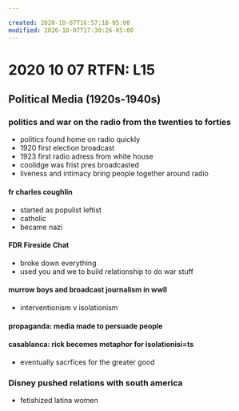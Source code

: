 ```yaml
---

created: 2020-10-07T16:57:18-05:00
modified: 2020-10-07T17:30:26-05:00
---
```


# 2020 10 07 RTFN: L15

## Political Media (1920s-1940s)
### politics and war on the radio from the twenties to forties
- politics found home on radio quickly
- 1920 first election broadcast
- 1923 first radio adress from white house
- coolidge was frist pres broadcasted
- liveness and intimacy bring people together around radio

#### fr charles coughlin
- started as populist leftist
- catholic
- became nazi

#### FDR Fireside Chat
- broke down everything 
- used you and we to build relationship to do war stuff

#### murrow boys and broadcast journalism in wwII
- interventionism v isolationism

#### propaganda: media made to persuade people

#### casablanca: rick becomes metaphor for isolationisi=ts 
- eventually sacrfices for the greater good

### Disney pushed relations with south america
- fetishized latina women